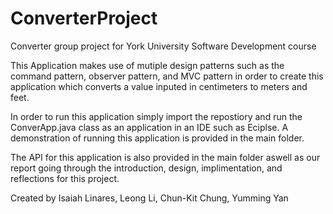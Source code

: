 # ConverterProject
Converter group project for York University Software Development course

This Application makes use of mutiple design patterns such as the command pattern, observer pattern, and MVC pattern in order to create
this application which converts a value inputed in centimeters to meters and feet.

In order to run this application simply import the repostiory and run the ConverApp.java class as an application in an IDE such as
Eciplse. A demonstration of running this application is provided in the main folder.

The API for this application is also provided in the main folder aswell as our report going through the introduction, design, 
implimentation, and reflections for this project.

Created by Isaiah Linares, Leong Li, Chun-Kit Chung, Yumming Yan

